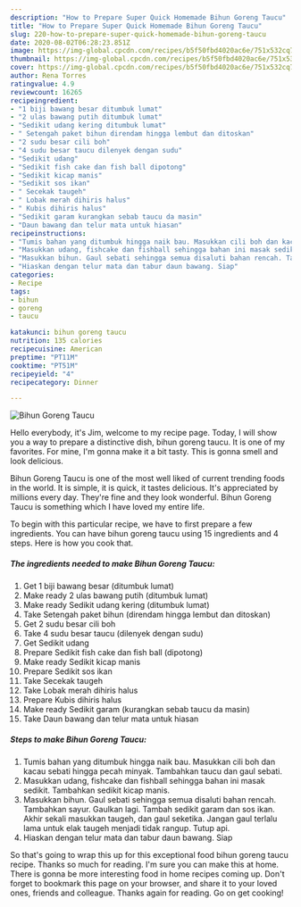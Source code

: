 ```yaml
---
description: "How to Prepare Super Quick Homemade Bihun Goreng Taucu"
title: "How to Prepare Super Quick Homemade Bihun Goreng Taucu"
slug: 220-how-to-prepare-super-quick-homemade-bihun-goreng-taucu
date: 2020-08-02T06:28:23.851Z
image: https://img-global.cpcdn.com/recipes/b5f50fbd4020ac6e/751x532cq70/bihun-goreng-taucu-resipi-foto-utama.jpg
thumbnail: https://img-global.cpcdn.com/recipes/b5f50fbd4020ac6e/751x532cq70/bihun-goreng-taucu-resipi-foto-utama.jpg
cover: https://img-global.cpcdn.com/recipes/b5f50fbd4020ac6e/751x532cq70/bihun-goreng-taucu-resipi-foto-utama.jpg
author: Rena Torres
ratingvalue: 4.9
reviewcount: 16265
recipeingredient:
- "1 biji bawang besar ditumbuk lumat"
- "2 ulas bawang putih ditumbuk lumat"
- "Sedikit udang kering ditumbuk lumat"
- " Setengah paket bihun direndam hingga lembut dan ditoskan"
- "2 sudu besar cili boh"
- "4 sudu besar taucu dilenyek dengan sudu"
- "Sedikit udang"
- "Sedikit fish cake dan fish ball dipotong"
- "Sedikit kicap manis"
- "Sedikit sos ikan"
- " Secekak taugeh"
- " Lobak merah dihiris halus"
- " Kubis dihiris halus"
- "Sedikit garam kurangkan sebab taucu da masin"
- "Daun bawang dan telur mata untuk hiasan"
recipeinstructions:
- "Tumis bahan yang ditumbuk hingga naik bau. Masukkan cili boh dan kacau sebati hingga pecah minyak. Tambahkan taucu dan gaul sebati."
- "Masukkan udang, fishcake dan fishball sehingga bahan ini masak sedikit. Tambahkan sedikit kicap manis."
- "Masukkan bihun. Gaul sebati sehingga semua disaluti bahan rencah. Tambahkan sayur. Gaulkan lagi. Tambah sedikit garam dan sos ikan. Akhir sekali masukkan taugeh, dan gaul seketika. Jangan gaul terlalu lama untuk elak taugeh menjadi tidak rangup. Tutup api."
- "Hiaskan dengan telur mata dan tabur daun bawang. Siap"
categories:
- Recipe
tags:
- bihun
- goreng
- taucu

katakunci: bihun goreng taucu 
nutrition: 135 calories
recipecuisine: American
preptime: "PT11M"
cooktime: "PT51M"
recipeyield: "4"
recipecategory: Dinner

---
```



![Bihun Goreng Taucu](https://img-global.cpcdn.com/recipes/b5f50fbd4020ac6e/751x532cq70/bihun-goreng-taucu-resipi-foto-utama.jpg)

Hello everybody, it's Jim, welcome to my recipe page. Today, I will show you a way to prepare a distinctive dish, bihun goreng taucu. It is one of my favorites. For mine, I'm gonna make it a bit tasty. This is gonna smell and look delicious.



Bihun Goreng Taucu is one of the most well liked of current trending foods in the world. It is simple, it is quick, it tastes delicious. It's appreciated by millions every day. They're fine and they look wonderful. Bihun Goreng Taucu is something which I have loved my entire life.


To begin with this particular recipe, we have to first prepare a few ingredients. You can have bihun goreng taucu using 15 ingredients and 4 steps. Here is how you cook that.

<!--inarticleads1-->

##### The ingredients needed to make Bihun Goreng Taucu:

1. Get 1 biji bawang besar (ditumbuk lumat)
1. Make ready 2 ulas bawang putih (ditumbuk lumat)
1. Make ready Sedikit udang kering (ditumbuk lumat)
1. Take  Setengah paket bihun (direndam hingga lembut dan ditoskan)
1. Get 2 sudu besar cili boh
1. Take 4 sudu besar taucu (dilenyek dengan sudu)
1. Get Sedikit udang
1. Prepare Sedikit fish cake dan fish ball (dipotong)
1. Make ready Sedikit kicap manis
1. Prepare Sedikit sos ikan
1. Take  Secekak taugeh
1. Take  Lobak merah dihiris halus
1. Prepare  Kubis dihiris halus
1. Make ready Sedikit garam (kurangkan sebab taucu da masin)
1. Take Daun bawang dan telur mata untuk hiasan




<!--inarticleads2-->

##### Steps to make Bihun Goreng Taucu:

1. Tumis bahan yang ditumbuk hingga naik bau. Masukkan cili boh dan kacau sebati hingga pecah minyak. Tambahkan taucu dan gaul sebati.
1. Masukkan udang, fishcake dan fishball sehingga bahan ini masak sedikit. Tambahkan sedikit kicap manis.
1. Masukkan bihun. Gaul sebati sehingga semua disaluti bahan rencah. Tambahkan sayur. Gaulkan lagi. Tambah sedikit garam dan sos ikan. Akhir sekali masukkan taugeh, dan gaul seketika. Jangan gaul terlalu lama untuk elak taugeh menjadi tidak rangup. Tutup api.
1. Hiaskan dengan telur mata dan tabur daun bawang. Siap




So that's going to wrap this up for this exceptional food bihun goreng taucu recipe. Thanks so much for reading. I'm sure you can make this at home. There is gonna be more interesting food in home recipes coming up. Don't forget to bookmark this page on your browser, and share it to your loved ones, friends and colleague. Thanks again for reading. Go on get cooking!
